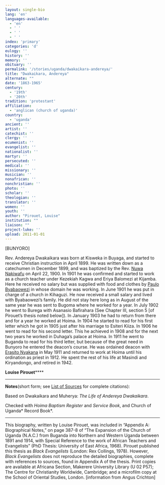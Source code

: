 ```yaml
---
layout: single-bio
lang: 'en'
languages-available:
  - 'en'
  - ' '
  - ' '
  - ' '
index: 'primary'
categories: 'd'
eulogy: ''
history: ''
memory: ''
obituary: ''
permalink: '/stories/uganda/dwakaikara-andereya/'
title: "Dwakaikara, Andereya"
alternate: ""
date: '1863-1965'
century:
  - '19th'
  - '20th'
tradition: 'protestant'
affiliation:
  - 'anglican (church of uganda)'
country:
  - 'uganda'
ancient: ''
artist: ''
catechist: ''
clergy: ''
ecumenist: ''
evangelist: ''
nationalist: ''
martyr: ''
persecuted: ''
medical: ''
missionary: ''
musician: ''
nonafrican: ''
nonchristian: ''
photo: ''
scholar: ''
theologian: ''
translator: ''
women: ''
youth: ''
author: "Pirouet, Louise"
institution: ""
liaison: ""
project-luke: ''
upload: 2011-01-01
---
```




[BUNYORO]

Rev. Andereya Dwakaikara was  born at Kisweka in Buyaga, and started to receive Christian instruction in  April 1899. He was written down as a catechumen in December 1899, and was  baptized by the Rev. [Nuwa  Nakiwafu](nakiwafu_nuwa.html) on April 22, 1900. In 1901 he was confirmed and started to  work as a church teacher under Kezekiah Kagwa and Eriya Balomezi at Kijamba.  Here he received no salary but was supplied with food and clothes by [Paulo Byabaowezi](byabaowezi_paulo_and_damari_karujuka.html) in  whose domain he was working. In June 1901 he was put in charge of a church in  Kihaguzi. He now received a small salary and lived with Byabaowezi&rsquo;s family. He  did not stay here long as in August of the same year he was sent to Bugoma  where he worked for a year. In July 1902 he went to Burega with Asanasio  Bafirahara (See Chapter III, section 5 [of Pirouet&rsquo;s thesis noted below]). In  January 1903 he had to return from there and for a year he worked at Hoima. In  1904 he started to read for his first letter which he got in 1905 just after  his marriage to Esiteri Kiiza. In 1906 he went to read for his second letter.  This he achieved in 1908 and for the next two years he worked in Duhaga&rsquo;s  palace at Hoima. In 1911 he went to Buganda to read for his third letter, but  because of the great need in Bunyoro he entered the deacon&rsquo;s course. He was  ordained deacon with [Erasito  Nyakana](nyakama_erasito.html) in May 1911 and returned to work at Hoima until his  ordination as priest in 1912. He spent the rest of his life at Masindi and Kiryandongo,  and retired in 1942.

**Louise Pirouet******

---

**Notes**(short  form; see [List of  Sources](../pirouet-appendixa-sources/) for complete citations):

Based on Dwakaikara and Muherya: *The Life of Andereya Dwakaikara*.

Checked with *Hoima Baptism  Register* and *Service Book*, and Church of Uganda* Record Book*.

---

This biography, written by Louise  Pirouet, was included in &ldquo;Appendix A: Biographical Notes,&rdquo; on page  387-8 of &ldquo;The Expansion of the Church of Uganda (N.A.C.) from Buganda into  Northern and Western Uganda between 1891 and 1914, with Special Reference to  the work of African Teachers and Evangelists&rdquo; (PhD Thesis: University of East  Africa, 1968). Pirouet published this thesis as *Black Evangelists* (London: Rex  Collings, 1978). However, *Black Evangelists* does not reproduce the detailed biographies, complete with references to  sources, found in Appendix A of the thesis. Print copies are available at  Africana Section, Makerere University Library (U 02 P57); The Centre for Christianity Worldwide, Cambridge; and a microfilm  copy at the School of Oriental Studies, London. [information from Angus  Crichton]